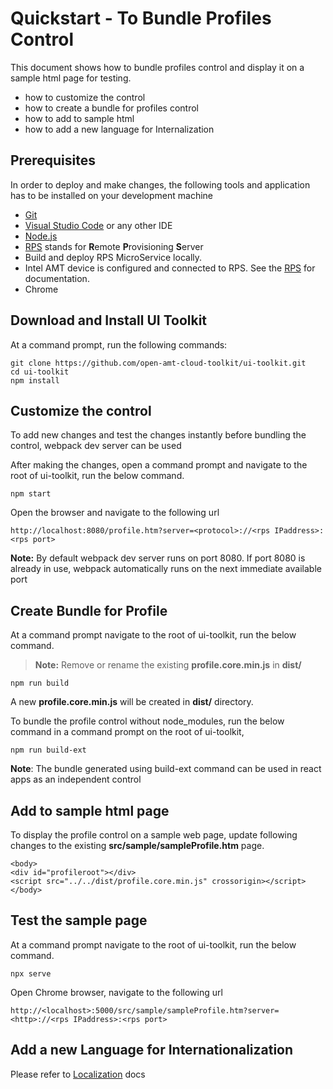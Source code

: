 # Quickstart - To Bundle Profiles Control  

This document shows how to bundle profiles control and display it on a sample html page for testing.

  - how to customize the control
  - how to create a bundle for profiles control
  - how to add to sample html
  - how to add a new language for Internalization 


## Prerequisites

In order to deploy and make changes, the following tools and application has to be installed on your development machine
-   [Git](https://git-scm.com/)
-   [Visual Studio Code](https://code.visualstudio.com/) or any other IDE 
-   [Node.js](https://nodejs.org/)
-   [RPS](https://github.com/open-amt-cloud-toolkit/rps) stands for **R**emote **P**rovisioning **S**erver
-   Build and deploy RPS MicroService locally.
-	Intel AMT device is configured and connected to RPS. See the [RPS](https://github.com/open-amt-cloud-toolkit/rps) for documentation.
-   Chrome 

## Download and Install UI Toolkit

At a command prompt, run the following commands:
```
git clone https://github.com/open-amt-cloud-toolkit/ui-toolkit.git
cd ui-toolkit
npm install
```

## Customize the control

To add new changes and test the changes  instantly before bundling the control, webpack dev server can be used

After making  the changes, open a command prompt and navigate to the root of ui-toolkit, run the below command.

```
npm start
```

Open the browser and navigate to the following url

```
http://localhost:8080/profile.htm?server=<protocol>://<rps IPaddress>:<rps port>
```

**Note:** By default webpack dev server runs on port 8080. If port 8080 is already in use, webpack automatically runs on  the next immediate available port

## Create Bundle for Profile
At a command prompt navigate to the root of ui-toolkit, run the below command.
> **Note:** Remove or rename the existing **profile.core.min.js**  in **dist/**
```
npm run build
```
A new **profile.core.min.js** will be created in **dist/** directory.

To bundle the profile control without node_modules,  run the below command in a command prompt on the root of ui-toolkit,

```
npm run build-ext
```

**Note**: The bundle generated using build-ext command can be used in react apps as an independent control

## Add to sample html page

To display the profile control on a sample web page, update following changes to the existing **src/sample/sampleProfile.htm** page.

```
<body>
<div id="profileroot"></div>
<script src="../../dist/profile.core.min.js" crossorigin></script>
</body>
```

## Test the sample page
At a command prompt navigate to the root of ui-toolkit, run the below command.
```
npx serve
```
Open Chrome browser, navigate to the following url
```
http://<localhost>:5000/src/sample/sampleProfile.htm?server=<http>://<rps IPaddress>:<rps port>
```

## Add a new Language for Internationalization

 Please refer to [Localization](./localization.md) docs

